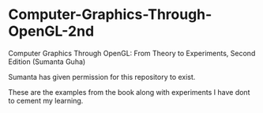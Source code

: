 Computer-Graphics-Through-OpenGL-2nd
====================================

Computer Graphics Through OpenGL: From Theory to Experiments, Second Edition (Sumanta Guha)

Sumanta has given permission for this repository to exist.

These are the examples from the book along with experiments I have dont to cement my learning.

